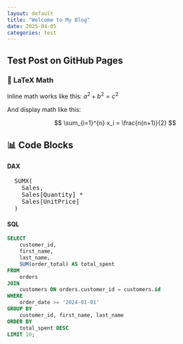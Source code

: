 ```yaml
---
layout: default
title: "Welcome to My Blog"
date: 2025-04-05
categories: test
---
```


## Test Post on GitHub Pages

### 📐 LaTeX Math

Inline math works like this: $a^2 + b^2 = c^2$

And display math like this:

$$
\sum_{i=1}^{n} x_i = \frac{n(n+1)}{2}
$$


## 📊 Code Blocks

#### DAX
<pre class="dax-code">
  <span class="dax-func">SUMX</span>(
    <span class="dax-table">Sales</span>,
    <span class="dax-col">Sales</span>[<span class="dax-col">Quantity</span>] *
    <span class="dax-col">Sales</span>[<span class="dax-col">UnitPrice</span>]
  )
</pre>

#### SQL
```sql
SELECT
    customer_id,
    first_name,
    last_name,
    SUM(order_total) AS total_spent
FROM
    orders
JOIN
    customers ON orders.customer_id = customers.id
WHERE
    order_date >= '2024-01-01'
GROUP BY
    customer_id, first_name, last_name
ORDER BY
    total_spent DESC
LIMIT 10;
```
